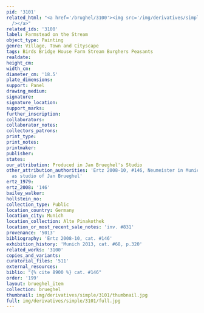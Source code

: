 ```yaml
---
pid: '3101'
related_html: "<a href='/brughel/3100'><img src='/img/derivatives/simple/3100/thumbnail.jpg'
  /></a>"
related_ids: '3100'
label: Farmstead on the Stream
object_type: Painting
genre: Village, Town and Cityscape
tags: Birds Bridge House Farm Stream Burghers Peasants
realdate: 
height_cm: 
width_cm: 
diameter_cm: '18.5'
plate_dimensions: 
support: Panel
drawing_medium: 
signature: 
signature_location: 
support_marks: 
further_inscription: 
collaborators: 
collaborator_notes: 
collectors_patrons: 
print_type: 
print_notes: 
printmaker: 
publisher: 
states: 
our_attribution: Produced in Jan Brueghel's Studio
other_attribution_authorities: 'Ertz 2008-10, #146, Neumeister in Munich 2013, p.320
  as studio of Jan Brueghel'
ertz_1979: 
ertz_2008: '146'
bailey_walker: 
hollstein_no: 
collection_type: Public
location_country: Germany
location_city: Munich
location_collection: Alte Pinakothek
location_or_most_recent_sale_notes: 'inv. #831'
provenance: '5013'
bibliography: 'Ertz 2008-10, cat. #146'
exhibition_history: 'Munich 2013, cat. #68, p.320'
related_works: '3100'
copies_and_variants: 
curatorial_files: '511'
external_resources: 
biblio: "{% cite 8900 %} cat. #146"
order: '199'
layout: brueghel_item
collection: brueghel
thumbnail: img/derivatives/simple/3101/thumbnail.jpg
full: img/derivatives/simple/3101/full.jpg
---
```

